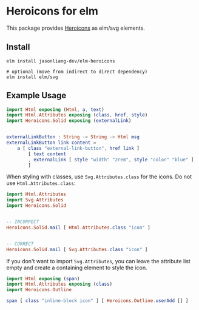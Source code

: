 # Heroicons for elm

This package provides [Heroicons](https://github.com/refactoringui/heroicons) as
elm/svg elements.

## Install

```
elm install jasonliang-dev/elm-heroicons

# optional (move from indirect to direct dependency)
elm install elm/svg
```

## Example Usage

```elm
import Html exposing (Html, a, text)
import Html.Attributes exposing (class, href, style)
import Heroicons.Solid exposing (externalLink)


externalLinkButton : String -> String -> Html msg
externalLinkButton link content =
    a [ class "external-link-button", href link ]
        [ text content
        , externalLink [ style "width" "2rem", style "color" "blue" ]
        ]
```

When styling with classes, use `Svg.Attributes.class` for the icons. Do not use
`Html.Attributes.class`:

```elm
import Html.Attributes
import Svg.Attributes
import Heroicons.Solid


-- INCORRECT
Heroicons.Solid.mail [ Html.Attributes.class "icon" ]


-- CORRECT
Heroicons.Solid.mail [ Svg.Attributes.class "icon" ]
```

If you don't want to import `Svg.Attributes`, you can leave the attribute list
empty and create a containing element to style the icon.

```elm
import Html exposing (span)
import Html.Attributes exposing (class)
import Heroicons.Outline

span [ class "inline-block icon" ] [ Heroicons.Outline.userAdd [] ]
```
